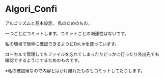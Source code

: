 # Algori_Confi
アルゴリズムと基本設定。
私のためのもの。

一つごとにコミットします。コミットごとの関連性はないです。

私の環境で簡単に確認できるようにDxLibを使っています。

ローカルで管理してもファイルを忘れてしまったりどっかに行ったり外出先でも確認できるようにするためのものです。


※私の確認用なので内容とはかけ離れたものもコミットしてたりします。

